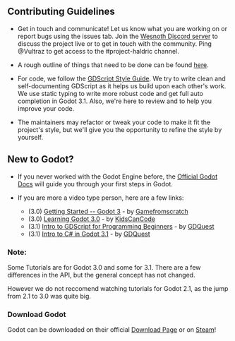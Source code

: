 
## Contributing Guidelines

- Get in touch and communicate! Let us know what you are working on or report bugs using the issues tab. Join the [Wesnoth Discord server](https://discord.gg/battleforwesnoth) to discuss the project live or to get in touch with the community. Ping @Vultraz to get access to the #project-haldric channel.

- A rough outline of things that need to be done can be found [here](https://github.com/wesnoth/haldric/issues/5).

- For code, we follow the [GDScript Style Guide](https://docs.godotengine.org/en/3.1/getting_started/scripting/gdscript/gdscript_styleguide.html). We try to write clean and self-documenting GDScript as it helps us build upon each other's work. We use static typing to write more robust code and get full auto completion in Godot 3.1. Also, we're here to review and to help you improve your code.

- The maintainers may refactor or tweak your code to make it fit the project's style, but we'll give you the opportunity to refine the style by yourself.

## New to Godot?

- If you never worked with the Godot Engine before, the [Official Godot Docs](https://docs.godotengine.org/en/3.1/index.html#sec-learn) will guide you through your first steps in Godot.

- If you are more a video type person, here are a few links:

    - (3.0) [Getting Started -- Godot 3](https://www.youtube.com/watch?v=hG_MgGHAX-Q) - by [Gamefromscratch](https://www.youtube.com/channel/UCr-5TdGkKszdbboXXsFZJTQ)
    - (3.0) [Learning Godot 3.0](https://www.youtube.com/watch?v=uPoLKQG0gmw&list=PLsk-HSGFjnaFutTDzgik2KMRl6W1JxFgD) - by [KidsCanCode](https://www.youtube.com/channel/UCNaPQ5uLX5iIEHUCLmfAgKg)
    - (3.1) [Intro to GDScript for Programming Beginners](https://www.youtube.com/watch?v=UcdwP1Q2UlU&t=) - by [GDQuest](https://www.youtube.com/channel/UCxboW7x0jZqFdvMdCFKTMsQ)
    - (3.1) [Intro to C# in Godot 3.1](https://www.youtube.com/watch?v=hRuUHxOCYz0&t) - by [GDQuest](https://www.youtube.com/channel/UCxboW7x0jZqFdvMdCFKTMsQ)

### Note: 

Some Tutorials are for Godot 3.0 and some for 3.1. There are a few differences in the API, but the general concept has not changed.

However we do not reccomend watching tutorials for Godot 2.1, as the jump from 2.1 to 3.0 was quite big.

### Download Godot
Godot can be downloaded on their official [Download Page](https://godotengine.org/download) or on [Steam](https://store.steampowered.com/app/404790/Godot_Engine/)!